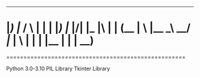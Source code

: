  _   __  ___	     ___  _   __       __      ___ __
|_) |_  /   \ |  |  |  |_) |_  |\/| |_  |\ |  | (__
| \ |__ \___\ \__/ _|_ | \ |__ |  | |__ | \|  |  __)
====================================================
====================================================

Python 3.0-3.10
PIL Library
Tkinter Library
